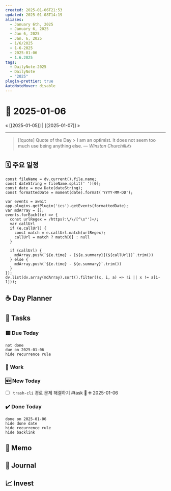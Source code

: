 ```yaml
---
created: 2025-01-06T21:53
updated: 2025-01-08T14:19
aliases:
  - January 6th, 2025
  - January 6, 2025
  - Jan 6, 2025
  - Jan. 6, 2025
  - 1/6/2025
  - 1-6-2025
  - 2025-01-06
  - 1.6.2025
tags:
  - DailyNote-2025
  - DailyNote
  - "2025"
plugin-prettier: true
AutoNoteMover: disable
---
```


# 📆 2025-01-06

« [[2025-01-05]] | [[2025-01-07]] »

---

>[!quote] Quote of the Day
	> I am an optimist. It does not seem too much use being anything else.
> &mdash; <cite>Winston Churchill</cite>✍️

## 🗓️ 주요 일정

```dataviewjs
const fileName = dv.current().file.name;
const dateString = fileName.split(' ')[0];
const date = new Date(dateString);
const formattedDate = moment(date).format('YYYY-MM-DD');

var events = await app.plugins.getPlugin('ics').getEvents(formattedDate);
var mdArray = [];
events.forEach((e) => {
  const urlRegex = /https?:\/\/[^\s"']+/;
  var callUrl
  if (e.callUrl) {
    const match = e.callUrl.match(urlRegex);
    callUrl = match ? match[0] : null
  }

  if (callUrl) {
    mdArray.push(`${e.time} - [${e.summary}](${callUrl})`.trim())
  } else {
    mdArray.push(`${e.time} - ${e.summary}`.trim())
  }
});
dv.list(dv.array(mdArray).sort().filter((x, i, a) => !i || x != a[i-1]));
```

## ☕ Day Planner


## 📝 Tasks

### 🟨 Due Today

```tasks
not done
due on 2025-01-06
hide recurrence rule
```

###  📔 Work


### 🆕 New Today
- [ ] `trash-cli` 경로 문제 해결하기 #task 🔼 ➕ 2025-01-06


### ✔️ Done Today

```tasks
done on 2025-01-06
hide done date
hide recurrence rule
hide backlink
```

## 📔 Memo


## 📝 Journal


## 📈  Invest
